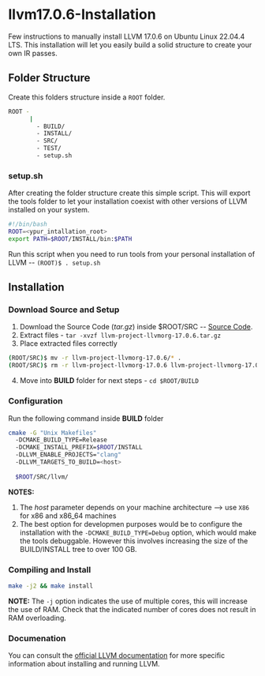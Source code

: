# llvm17.0.6-Installation
Few instructions to manually install LLVM 17.0.6 on Ubuntu Linux 22.04.4 LTS. This installation will let you easily build a solid structure to create your own IR passes.

## Folder Structure
Create this folders structure inside a ```ROOT``` folder.
```bash
ROOT -
      |
        - BUILD/
        - INSTALL/
        - SRC/
        - TEST/
        - setup.sh
```
### setup.sh
After creating the folder structure create this simple script. This will export the tools folder to let your installation coexist with other versions of LLVM installed on your system.
```bash
#!/bin/bash
ROOT=<ypur_intallation_root>
export PATH=$ROOT/INSTALL/bin:$PATH 
```
Run this script when you need to run tools from your personal installation of LLVM -- ```(ROOT)$ . setup.sh``` 

## Installation
### Download Source and Setup
1. Download the Source Code (_tar.gz_) inside $ROOT/SRC -- [Source Code](https://github.com/llvm/llvm-project/releases/tag/llvmorg-17.0.6).
2. Extract files - ```tar -xvzf llvm-project-llvmorg-17.0.6.tar.gz```
3. Place extracted files correctly
```bash
(ROOT/SRC)$ mv -r llvm-project-llvmorg-17.0.6/* .
(ROOT/SRC)$ rm -r llvm-project-llvmorg-17.0.6 llvm-project-llvmorg-17.0.6.tar.gz
```
4. Move into **BUILD** folder for next steps - ```cd $ROOT/BUILD```
### Configuration
Run the following command inside **BUILD** folder
```bash
cmake -G "Unix Makefiles"
  -DCMAKE_BUILD_TYPE=Release
  -DCMAKE_INSTALL_PREFIX=$ROOT/INSTALL
  -DLLVM_ENABLE_PROJECTS="clang"
  -DLLVM_TARGETS_TO_BUILD=<host>
 
  $ROOT/SRC/llvm/
```
**NOTES:** 
1. The _host_ parameter depends on your machine architecture --> use ```X86``` for x86 and x86_64 machines
2. The best option for developmen purposes would be to configure the installation with the ```-DCMAKE_BUILD_TYPE=Debug``` option, which would make the tools debuggable. However this involves increasing the size of the BUILD/INSTALL tree to over 100 GB.
### Compiling and Install
```bash
make -j2 && make install
```
**NOTE:** The ```-j``` option indicates the use of multiple cores, this will increase the use of RAM.  Check that the indicated number of cores does not result in RAM overloading.
### Documenation
You can consult the [official LLVM documentation](https://llvm.org/docs/GettingStarted.html#getting-started-with-llvm) for more specific information about installing and running LLVM.
